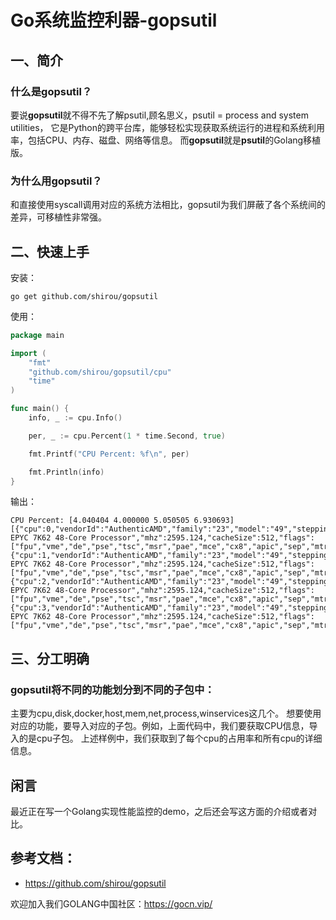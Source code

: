 # Go系统监控利器-gopsutil

## 一、简介

### 什么是gopsutil？

要说**gopsutil**就不得不先了解psutil,顾名思义，psutil = process and system utilities，
它是Python的跨平台库，能够轻松实现获取系统运行的进程和系统利用率，包括CPU、内存、磁盘、网络等信息。
而**gopsutil**就是**psutil**的Golang移植版。


### 为什么用gopsutil？

和直接使用syscall调用对应的系统方法相比，gopsutil为我们屏蔽了各个系统间的差异，可移植性非常强。

## 二、快速上手

安装：
```shell
go get github.com/shirou/gopsutil
```
使用：

```go
package main

import (
	"fmt"
	"github.com/shirou/gopsutil/cpu"
	"time"
)

func main() {
	info, _ := cpu.Info()

	per, _ := cpu.Percent(1 * time.Second, true)

	fmt.Printf("CPU Percent: %f\n", per)

	fmt.Println(info)
}


```

输出：
```
CPU Percent: [4.040404 4.000000 5.050505 6.930693]
[{"cpu":0,"vendorId":"AuthenticAMD","family":"23","model":"49","stepping":0,"physicalId":"0","coreId":"0","cores":1,"modelName":"AMD EPYC 7K62 48-Core Processor","mhz":2595.124,"cacheSize":512,"flags":["fpu","vme","de","pse","tsc","msr","pae","mce","cx8","apic","sep","mtrr","pge","mca","cmov","pat","pse36","clflush","mmx","fxsr","sse","sse2","ht","syscall","nx","mmxext","fxsr_opt","pdpe1gb","rdtscp","lm","rep_good","nopl","cpuid","extd_apicid","tsc_known_freq","pni","pclmulqdq","ssse3","fma","cx16","sse4_1","sse4_2","x2apic","movbe","popcnt","aes","xsave","avx","f16c","rdrand","hypervisor","lahf_lm","cmp_legacy","cr8_legacy","abm","sse4a","misalignsse","3dnowprefetch","osvw","topoext","ibpb","vmmcall","fsgsbase","bmi1","avx2","smep","bmi2","rdseed","adx","smap","clflushopt","sha_ni","xsaveopt","xsavec","xgetbv1","arat"],"microcode":"0x1000065"} {"cpu":1,"vendorId":"AuthenticAMD","family":"23","model":"49","stepping":0,"physicalId":"0","coreId":"1","cores":1,"modelName":"AMD EPYC 7K62 48-Core Processor","mhz":2595.124,"cacheSize":512,"flags":["fpu","vme","de","pse","tsc","msr","pae","mce","cx8","apic","sep","mtrr","pge","mca","cmov","pat","pse36","clflush","mmx","fxsr","sse","sse2","ht","syscall","nx","mmxext","fxsr_opt","pdpe1gb","rdtscp","lm","rep_good","nopl","cpuid","extd_apicid","tsc_known_freq","pni","pclmulqdq","ssse3","fma","cx16","sse4_1","sse4_2","x2apic","movbe","popcnt","aes","xsave","avx","f16c","rdrand","hypervisor","lahf_lm","cmp_legacy","cr8_legacy","abm","sse4a","misalignsse","3dnowprefetch","osvw","topoext","ibpb","vmmcall","fsgsbase","bmi1","avx2","smep","bmi2","rdseed","adx","smap","clflushopt","sha_ni","xsaveopt","xsavec","xgetbv1","arat"],"microcode":"0x1000065"} {"cpu":2,"vendorId":"AuthenticAMD","family":"23","model":"49","stepping":0,"physicalId":"0","coreId":"2","cores":1,"modelName":"AMD EPYC 7K62 48-Core Processor","mhz":2595.124,"cacheSize":512,"flags":["fpu","vme","de","pse","tsc","msr","pae","mce","cx8","apic","sep","mtrr","pge","mca","cmov","pat","pse36","clflush","mmx","fxsr","sse","sse2","ht","syscall","nx","mmxext","fxsr_opt","pdpe1gb","rdtscp","lm","rep_good","nopl","cpuid","extd_apicid","tsc_known_freq","pni","pclmulqdq","ssse3","fma","cx16","sse4_1","sse4_2","x2apic","movbe","popcnt","aes","xsave","avx","f16c","rdrand","hypervisor","lahf_lm","cmp_legacy","cr8_legacy","abm","sse4a","misalignsse","3dnowprefetch","osvw","topoext","ibpb","vmmcall","fsgsbase","bmi1","avx2","smep","bmi2","rdseed","adx","smap","clflushopt","sha_ni","xsaveopt","xsavec","xgetbv1","arat"],"microcode":"0x1000065"} {"cpu":3,"vendorId":"AuthenticAMD","family":"23","model":"49","stepping":0,"physicalId":"0","coreId":"3","cores":1,"modelName":"AMD EPYC 7K62 48-Core Processor","mhz":2595.124,"cacheSize":512,"flags":["fpu","vme","de","pse","tsc","msr","pae","mce","cx8","apic","sep","mtrr","pge","mca","cmov","pat","pse36","clflush","mmx","fxsr","sse","sse2","ht","syscall","nx","mmxext","fxsr_opt","pdpe1gb","rdtscp","lm","rep_good","nopl","cpuid","extd_apicid","tsc_known_freq","pni","pclmulqdq","ssse3","fma","cx16","sse4_1","sse4_2","x2apic","movbe","popcnt","aes","xsave","avx","f16c","rdrand","hypervisor","lahf_lm","cmp_legacy","cr8_legacy","abm","sse4a","misalignsse","3dnowprefetch","osvw","topoext","ibpb","vmmcall","fsgsbase","bmi1","avx2","smep","bmi2","rdseed","adx","smap","clflushopt","sha_ni","xsaveopt","xsavec","xgetbv1","arat"],"microcode":"0x1000065"}]
```



## 三、分工明确

### gopsutil将不同的功能划分到不同的子包中：

主要为cpu,disk,docker,host,mem,net,process,winservices这几个。
想要使用对应的功能，要导入对应的子包。例如，上面代码中，我们要获取CPU信息，导入的是cpu子包。
上述样例中，我们获取到了每个cpu的占用率和所有cpu的详细信息。


## 闲言

最近正在写一个Golang实现性能监控的demo，之后还会写这方面的介绍或者对比。


## 参考文档：

- https://github.com/shirou/gopsutil

欢迎加入我们GOLANG中国社区：https://gocn.vip/
